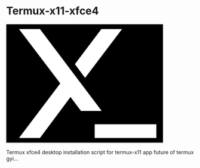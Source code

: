 # Termux-x11-xfce4

<img src="lib/Picsart_23-11-09_06-10-19-044.jpg"/>

Termux xfce4 desktop installation script for termux-x11 app future of termux gyi...
